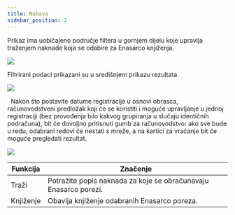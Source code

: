 ```yaml
---
title: Nabava
sidebar_position: 2
---
```


Prikaz ima uobičajeno područje filtera u gornjem dijelu koje upravlja traženjem naknade koja se odabire za Enasarco knjiženja.

![](/img/it-it/finance-area/professional-men/accounting/enasarco-accounting/acquisition/image01.png)

Filtrirani podaci prikazani su u središnjem prikazu rezultata 

![](/img/it-it/finance-area/professional-men/accounting/enasarco-accounting/acquisition/image02.png)

 
Nakon što postavite datume registracije u osnovi obrasca, računovodstveni predložak koji će se koristiti i moguće upravljanje u jednoj registraciji (bez provođenja bilo kakvog grupiranja u slučaju identičnih podračuna), bit će dovoljno pritisnuti gumb za računovodstvo: ako sve bude u redu, odabrani redovi će nestati s mreže, a na kartici za vraćanje bit će moguće pregledati rezultat.

![](/img/it-it/finance-area/professional-men/accounting/enasarco-accounting/acquisition/image03.png)



| Funkcija | Značenje |
| --- | --- |
| Traži | Potražite popis naknada za koje se obračunavaju Enasarco porezi. |
| Knjiženje | Obavlja knjiženje odabranih Enasarco poreza. |






